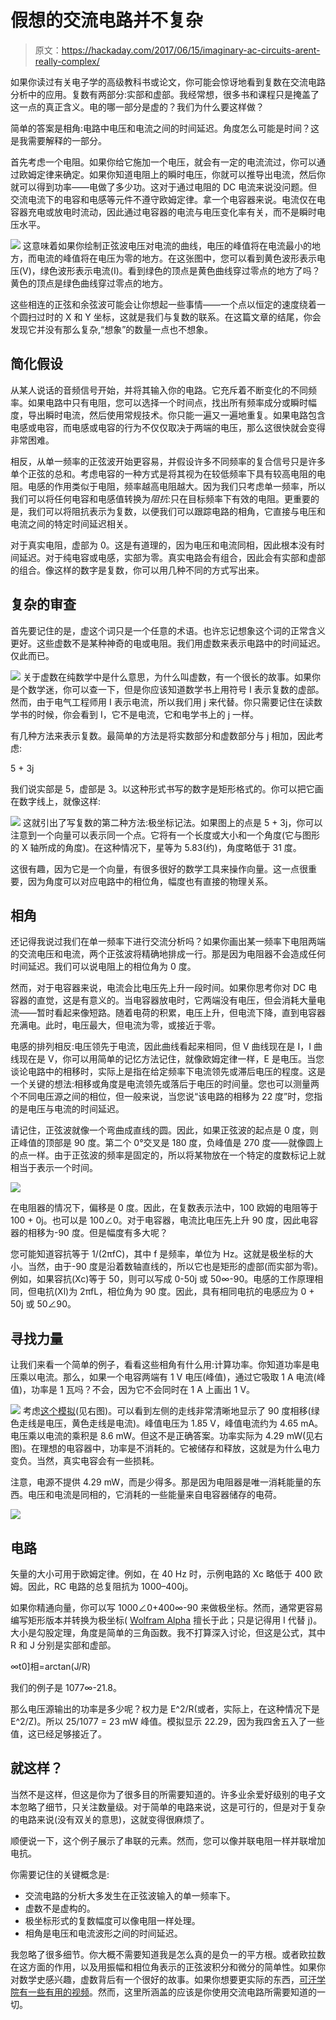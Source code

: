 # 假想的交流电路并不复杂

> 原文：<https://hackaday.com/2017/06/15/imaginary-ac-circuits-arent-really-complex/>

如果你读过有关电子学的高级教科书或论文，你可能会惊讶地看到复数在交流电路分析中的应用。复数有两部分:实部和虚部。我经常想，很多书和课程只是掩盖了这一点的真正含义。电的哪一部分是虚的？我们为什么要这样做？

简单的答案是相角:电路中电压和电流之间的时间延迟。角度怎么可能是时间？这是我需要解释的一部分。

首先考虑一个电阻。如果你给它施加一个电压，就会有一定的电流流过，你可以通过欧姆定律来确定。如果你知道电阻上的瞬时电压，你就可以推导出电流，然后你就可以得到功率——电做了多少功。这对于通过电阻的 DC 电流来说没问题。但交流电流下的电容和电感等元件不遵守欧姆定律。拿一个电容器来说。电流仅在电容器充电或放电时流动，因此通过电容器的电流与电压变化率有关，而不是瞬时电压水平。

[![](img/4adc2fa0fca2abab725da469cf2476fa.png)](https://hackaday.com/wp-content/uploads/2017/06/sincos1.png) 这意味着如果你绘制正弦波电压对电流的曲线，电压的峰值将在电流最小的地方，而电流的峰值将在电压为零的地方。在这张图中，您可以看到黄色波形表示电压(V)，绿色波形表示电流(I)。看到绿色的顶点是黄色曲线穿过零点的地方了吗？黄色的顶点是绿色曲线穿过零点的地方。

这些相连的正弦和余弦波可能会让你想起一些事情——一个点以恒定的速度绕着一个圆扫过时的 X 和 Y 坐标，这就是我们与复数的联系。在这篇文章的结尾，你会发现它并没有那么复杂,“想象”的数量一点也不想象。

## 简化假设

从某人说话的音频信号开始，并将其输入你的电路。它充斥着不断变化的不同频率。如果电路中只有电阻，您可以选择一个时间点，找出所有频率成分或瞬时幅度，导出瞬时电流，然后使用常规技术。你只能一遍又一遍地重复。如果电路包含电感或电容，而电感或电容的行为不仅仅取决于两端的电压，那么这很快就会变得非常困难。

相反，从单一频率的正弦波开始更容易，并假设许多不同频率的复合信号只是许多单个正弦的总和。考虑电容的一种方式是将其视为在较低频率下具有较高电阻的电阻。电感的作用类似于电阻，频率越高电阻越大。因为我们只考虑单一频率，所以我们可以将任何电容和电感值转换为*阻抗*:只在目标频率下有效的电阻。更重要的是，我们可以将阻抗表示为复数，以便我们可以跟踪电路的相角，它直接与电压和电流之间的特定时间延迟相关。

对于真实电阻，虚部为 0。这是有道理的，因为电压和电流同相，因此根本没有时间延迟。对于纯电容或电感，实部为零。真实电路会有组合，因此会有实部和虚部的组合。像这样的数字是复数，你可以用几种不同的方式写出来。

## 复杂的审查

首先要记住的是，虚这个词只是一个任意的术语。也许忘记想象这个词的正常含义更好。这些虚数不是某种神奇的电或电阻。我们用虚数来表示电路中的时间延迟。仅此而已。

[![](img/f6e3af9c3637a87296e1df0e49fc6336.png)](https://hackaday.com/wp-content/uploads/2017/06/nl3.png) 关于虚数在纯数学中是什么意思，为什么叫虚数，有一个很长的故事。如果你是个数学迷，你可以查一下，但是你应该知道数学书上用符号 I 表示复数的虚部。然而，由于电气工程师用 I 表示电流，所以我们用 j 来代替。你只需要记住在读数学书的时候，你会看到 I，它不是电流，它和电学书上的 j 一样。

有几种方法来表示复数。最简单的方法是将实数部分和虚数部分与 j 相加，因此考虑:

5 + 3j

我们说实部是 5，虚部是 3。以这种形式书写的数字是矩形格式的。你可以把它画在数字线上，就像这样:

[![](img/2bba3ca788fcc7d9f19544f9b5417fbe.png)](https://hackaday.com/wp-content/uploads/2017/06/nl4.png) 这就引出了写复数的第二种方法:极坐标记法。如果图上的点是 5 + 3j，你可以注意到一个向量可以表示同一个点。它将有一个长度或大小和一个角度(它与图形的 X 轴所成的角度)。在这种情况下，星等为 5.83(约)，角度略低于 31 度。

这很有趣，因为它是一个向量，有很多很好的数学工具来操作向量。这一点很重要，因为角度可以对应电路中的相位角，幅度也有直接的物理关系。

## 相角

还记得我说过我们在单一频率下进行交流分析吗？如果你画出某一频率下电阻两端的交流电压和电流，两个正弦波将精确地排成一行。那是因为电阻器不会造成任何时间延迟。我们可以说电阻上的相位角为 0 度。

然而，对于电容器来说，电流会比电压先上升一段时间。如果你思考你对 DC 电容器的直觉，这是有意义的。当电容器放电时，它两端没有电压，但会消耗大量电流——暂时看起来像短路。随着电荷的积累，电压上升，但电流下降，直到电容器充满电。此时，电压最大，但电流为零，或接近于零。

电感的排列相反:电压领先于电流，因此曲线看起来相同，但 V 曲线现在是 I，I 曲线现在是 V，你可以用简单的记忆方法记住，就像欧姆定律一样，E 是电压。当您谈论电路中的相移时，实际上是指在给定频率下电流领先或滞后电压的程度。这是一个关键的想法:相移或角度是电流领先或落后于电压的时间量。您也可以测量两个不同电压源之间的相位，但一般来说，当您说“该电路的相移为 22 度”时，您指的是电压与电流的时间延迟。

请记住，正弦波就像一个弯曲成直线的圆。因此，如果正弦波的起点是 0 度，则正峰值的顶部是 90 度。第二个 0°交叉是 180 度，负峰值是 270 度——就像圆上的点一样。由于正弦波的频率是固定的，所以将某物放在一个特定的度数标记上就相当于表示一个时间。

[![](img/5e724436130d5e1288ffd4a530ed5d59.png)](https://hackaday.com/wp-content/uploads/2017/06/sine_curve_anim.gif)

在电阻器的情况下，偏移是 0 度。因此，在复数表示法中，100 欧姆的电阻等于 100 + 0j。也可以是 100∠0。对于电容器，电流比电压先上升 90 度，因此电容器的相移为-90 度。但是幅度有多大呢？

您可能知道容抗等于 1/(2πfC)，其中 f 是频率，单位为 Hz。这就是极坐标的大小。当然，由于-90 度是沿着数轴直线的，所以它也是矩形的虚部(而实部为零)。例如，如果容抗(Xc)等于 50，则可以写成 0-50j 或 50∞-90。电感的工作原理相同，但电抗(Xl)为 2πfL，相位角为 90 度。因此，具有相同电抗的电感应为 0 + 50j 或 50∠90。

## 寻找力量

让我们来看一个简单的例子，看看这些相角有什么用:计算功率。你知道功率是电压乘以电流。那么，如果一个电容两端有 1 V 电压(峰值)，通过它吸取 1 A 电流(峰值)，功率是 1 瓦吗？不会，因为它不会同时在 1 A 上画出 1 V。

[![](img/e39a6aa5c5d1205d9cbf7c6c207683df.png)](https://hackaday.com/wp-content/uploads/2017/06/sim.png) 考虑[这个模拟](http://tinyurl.com/kdhrupr)(见右图)。可以看到左侧的走线非常清晰地显示了 90 度相移(绿色走线是电压，黄色走线是电流)。峰值电压为 1.85 V，峰值电流约为 4.65 mA。电压乘以电流的乘积是 8.6 mW。但这不是正确答案。功率实际为 4.29 mW(见右图)。在理想的电容器中，功率是不消耗的。它被储存和释放，这就是为什么电力变负。当然，真实电容会有一些损耗。

注意，电源不提供 4.29 mW，而是少得多。那是因为电阻器是唯一消耗能量的东西。电压和电流是同相的，它消耗的一些能量来自电容器储存的电荷。

[![](img/6244261feff221a648700b7b3af89c7f.png)](https://hackaday.com/wp-content/uploads/2017/05/graph.png)

## 电路

矢量的大小可用于欧姆定律。例如，在 40 Hz 时，示例电路的 Xc 略低于 400 欧姆。因此，RC 电路的总复阻抗为 1000–400j。

如果你精通向量，你可以写 1000∠0+400∞-90 来做极坐标。然而，通常更容易编写矩形版本并转换为极坐标( [Wolfram Alpha](https://www.wolframalpha.com/) 擅长于此；只是记得用 I 代替 j)。大小是勾股定理，角度是简单的三角函数。我不打算深入讨论，但这是公式，其中 R 和 J 分别是实部和虚部。

∞t0]相=arctan(J/R)

我们的例子是 1077∞-21.8。

那么电压源输出的功率是多少呢？权力是 E^2/R(或者，实际上，在这种情况下是 E^2/Z)。所以 25/1077 = 23 mW 峰值。模拟显示 22.29，因为我四舍五入了一些值，这已经足够接近了。

## 就这样？

当然不是这样，但这是你为了很多目的所需要知道的。许多业余爱好级别的电子文本忽略了细节，只关注数量级。对于简单的电路来说，这是可行的，但是对于复杂的电路来说(没有双关的意思)，这就变得很麻烦了。

顺便说一下，这个例子展示了串联的元素。然而，您可以像并联电阻一样并联增加电抗。

你需要记住的关键概念是:

*   交流电路的分析大多发生在正弦波输入的单一频率下。
*   虚数不是虚构的。
*   极坐标形式的复数幅度可以像电阻一样处理。
*   相角是电压和电流波形之间的时间延迟。

我忽略了很多细节。你大概不需要知道我是怎么真的是负一的平方根。或者欧拉数在这方面的作用，以及用振幅和相位角表示的正弦波积分和微分的简单性。如果你对数学史感兴趣，虚数背后有一个很好的故事。如果你想要更实际的东西，[可汗学院有一些有用的视频](https://www.youtube.com/watch?v=wbEEWmJFDVg)。然而，这里所涵盖的应该是你使用交流电路所需要知道的一切。